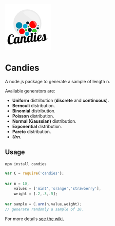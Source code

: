 ![Candies Logo](/candies-logo.png)

# Candies
A node.js package to generate a sample of length n.

Available generators are:

* **Uniform** distribution (**discrete** and **continuous**).
* **Bernouli** distribution.
* **Binomial** distribution.
* **Poisson** distribution.
* **Normal (Gaussian)** distribution.
* **Exponential** distribution.
* **Pareto** distribution.
* ***Urn***.

## Usage
```
npm install candies
```

```js
var C = require('candies');

var n = 10,
    values = ['mint','orange','strawberry'],
    weight = [.2,.3,.5];

var sample = C.urn(n,value,weight);
// generate randomly a sample of 10.
```

For more details [see the wiki.](https://github.com/nssmmn/candies/wiki)
